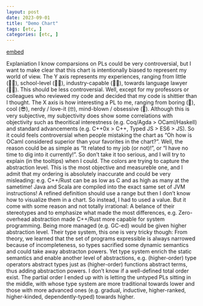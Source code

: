 ```yaml
---
layout: post
date: 2023-09-01
title: "Demo Chart"
tags: [etc, ]
categories: [etc, ]
---
```


[embed](https://huangxuan.me/PL-chart/)


Explaniation I know comparsions on PLs could be very controversial, but I want to make clear that this chart is intentionally biased to represent my world of view. The Y axis represents my experiences, ranging from little (🤦‍♂️), school-level (🙇‍♂️), industry-capable (👨‍💻), towards language lawyer (👨‍🎓). This should be less controversial. Well, except for my professors or colleagues who reviewed my code and decided that my code is shittier than I thought. The X axis is how interesting a PL to me, ranging from boring (🥱), cool (️😎), nerdy / love-it (🤓), mind-blown / obsessive (🤯). Although this is very subjective, my subjectivity does show some correlations with objectivity such as theoritical interestness (e.g. Coq/Agda > OCaml/Haskell) and standard advancements (e.g. C++0x > C++, Typed JS > ES6 > JS). So it could feels controversial when people mistaking the chart as “Oh how is OCaml considered superior than your favorites in the chart?”. Well, the reason could be as simple as “It related to my job (or not)!”, or “I have no time to dig into it currently!”. So don’t take it too serious, and I will try to explain (in the tooltips) when I could. The colors are trying to capture the abstraction level. This is the most objective and measureble one, and I admit that my ordering is absolutely inaccurate and could be very misleading: e.g. C++/Rust can be as low as C and as high as many at the sametime! Java and Scala are compiled into the exact same set of JVM instructions! A refined definition should use a range but then I don’t know how to visualize them in a chart. So instead, I had to used a value. But it come with some reason and not totally irrational: A belance of their stereotypes and to emphasize what made the most differences, e.g. Zero-overhead abstraction made C++/Rust more capable for system programming. Being more managed (e.g. GC-ed) would be given higher abstraction level. Their type system, this one is very tricky though: From theory, we learned that the set of programs expressible is always narrowed because of incompleteness, so types sacrified some dynamic semantics and could take away abstracton powers. Yet type system enrich the static semantics and enable another level of abstractions, e.g. (higher-order) type operators abstract types just as (higher-order) functions abstract terms, thus adding abstraction powers. I don’t know if a well-defined total order exist. The partial order I ended up with is letting the untyped PLs sitting in the middle, with whose type system are more traditional towards lower and those with more advanced ones (e.g. gradual, inductive, higher-ranked, higher-kinded, dependently-typed) towards higher.

